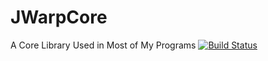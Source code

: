 # JWarpCore
A Core Library Used in Most of My Programs
[![Build Status](http://chazwarp923.no-ip.org:8080/job/JWarpCore/16/badge/icon)](http://chazwarp923.no-ip.org:8080/job/JWarpCore/16/)
